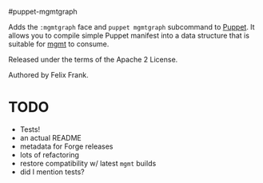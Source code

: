 #puppet-mgmtgraph

Adds the `:mgmtgraph` face and `puppet mgmtgraph` subcommand to [Puppet](https://github.com/puppetlabs/puppet).
It allows you to compile simple Puppet manifest into a data structure that is
suitable for [mgmt](https://github.com/purpleidea/mgmt/) to consume.

Released under the terms of the Apache 2 License.

Authored by Felix Frank.

# TODO

* Tests!
* an actual README
* metadata for Forge releases
* lots of refactoring
* restore compatibility w/ latest `mgmt` builds
* did I mention tests?
